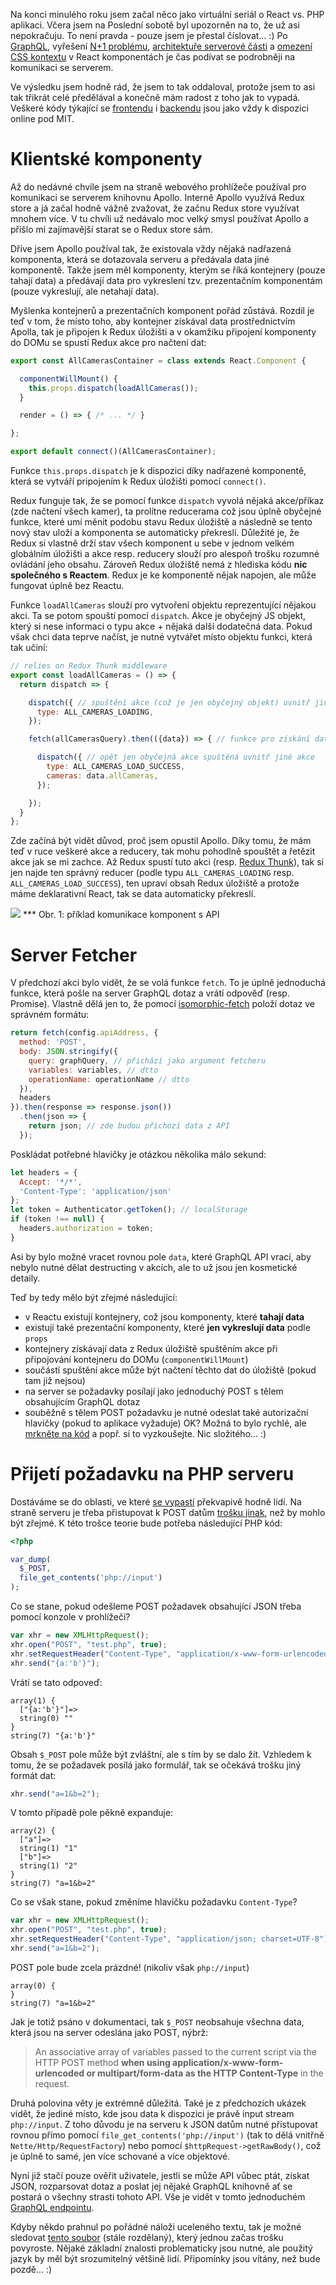 Na konci minulého roku jsem začal něco jako virtuální seriál o React vs. PHP aplikaci. Včera jsem na Poslední sobotě byl upozorněn na to, že už asi nepokračuju. To není pravda - pouze jsem je přestal číslovat... :) Po [GraphQL](2-graphql), vyřešení [N+1 problému](reseni-n-1-problemu-v-graphql), [architektuře serverové části](hexagonalni-architektura) a [omezení CSS kontextu](jak-na-lokalni-css-pro-react) v React komponentách je čas podívat se podrobněji na komunikaci se serverem.

Ve výsledku jsem hodně rád, že jsem to tak oddaloval, protože jsem to asi tak třikrát celé předělával a konečně mám radost z toho jak to vypadá. Veškeré kódy týkající se [frontendu](https://github.com/adeira/connector-frontend) i [backendu](https://github.com/adeira/connector) jsou jako vždy k dispozici online pod MIT.

Klientské komponenty
====================
Až do nedávné chvíle jsem na straně webového prohlížeče používal pro komunikaci se serverem knihovnu Apollo. Interně Apollo využívá Redux store a já začal hodně vážně zvažovat, že začnu Redux store využívat mnohem více. V tu chvíli už nedávalo moc velký smysl používat Apollo a přišlo mi zajímavější starat se o Redux store sám.

Dříve jsem Apollo používal tak, že existovala vždy nějaká nadřazená komponenta, která se dotazovala serveru a předávala data jiné komponentě. Takže jsem měl komponenty, kterým se říká kontejnery (pouze tahají data) a předávají data pro vykreslení tzv. prezentačním komponentám (pouze vykreslují, ale netahají data).

Myšlenka kontejnerů a prezentačních komponent pořád zůstává. Rozdíl je teď v tom, že místo toho, aby kontejner získával data prostřednictvím Apolla, tak je připojen k Redux úložišti a v okamžiku připojení komponenty do DOMu se spustí Redux akce pro načtení dat:

```javascript
export const AllCamerasContainer = class extends React.Component {

  componentWillMount() {
    this.props.dispatch(loadAllCameras());
  }

  render = () => { /* ... */ }

};

export default connect()(AllCamerasContainer);
```

Funkce `this.props.dispatch` je k dispozici díky nadřazené komponentě, která se vytváří pripojením k Redux úložišti pomocí `connect()`.

Redux funguje tak, že se pomocí funkce `dispatch` vyvolá nějaká akce/příkaz (zde načtení všech kamer), ta prolítne reducerama což jsou úplně obyčejné funkce, které umí měnit podobu stavu Redux úložiště a následně se tento nový stav uloží a komponenta se automaticky překreslí. Důležité je, že Redux si vlastně drží stav všech komponent u sebe v jednom velkém globálním úložišti a akce resp. reducery slouží pro alespoň trošku rozumné ovládání jeho obsahu. Zároveň Redux úložiště nemá z hlediska kódu **nic společného s Reactem**. Redux je ke komponentě nějak napojen, ale může fungovat úplně bez Reactu.

Funkce `loadAllCameras` slouží pro vytvoření objektu reprezentující nějakou akci. Ta se potom spouští pomocí `dispatch`. Akce je obyčejný JS objekt, který si nese informaci o typu akce + nějaká další dodatečná data. Pokud však chci data teprve načíst, je nutné vytvářet místo objektu funkci, která tak učiní:

```javascript
// relies on Redux Thunk middleware
export const loadAllCameras = () => {
  return dispatch => {

    dispatch({ // spuštění akce (což je jen obyčejný objekt) uvnitř jiné akce
      type: ALL_CAMERAS_LOADING,
    });

    fetch(allCamerasQuery).then(({data}) => { // funkce pro získání dat (kvůli tomu je nutný Thunk)

      dispatch({ // opět jen obyčejná akce spuštěná uvnitř jiné akce
        type: ALL_CAMERAS_LOAD_SUCCESS,
        cameras: data.allCameras,
      });

    });
  }
};
```

Zde začíná být vidět důvod, proč jsem opustil Apollo. Díky tomu, že mám teď v ruce veškeré akce a reducery, tak mohu pohodlně spouštět a řetězit akce jak se mi zachce. Až Redux spustí tuto akci (resp. [Redux Thunk](https://github.com/gaearon/redux-thunk)), tak si jen najde ten správný reducer (podle typu `ALL_CAMERAS_LOADING` resp. `ALL_CAMERAS_LOAD_SUCCESS`), ten upraví obsah Redux úložiště a protože máme deklarativní React, tak se data automaticky překreslí.

![](753737db-6bc8-42cf-a46a-228ccba5283a/graphql-komunikace-crop.png) *** Obr. 1: příklad komunikace komponent s API

Server Fetcher
==============
V předchozí akci bylo vidět, že se volá funkce `fetch`. To je úplně jednoduchá funkce, která pošle na server GraphQL dotaz a vrátí odpověď (resp. Promise). Vlastně dělá jen to, že pomocí [isomorphic-fetch](https://github.com/matthew-andrews/isomorphic-fetch) položí dotaz ve správném formátu:

```javascript
return fetch(config.apiAddress, {
  method: 'POST',
  body: JSON.stringify({
    query: graphQuery, // přichází jako argument fetcheru
    variables: variables, // dtto
    operationName: operationName // dtto
  }),
  headers
}).then(response => response.json())
  .then(json => {
    return json; // zde budou příchozí data z API
  });
```

Poskládat potřebné hlavičky je otázkou několika málo sekund:

```javascript
let headers = {
  Accept: '*/*',
  'Content-Type': 'application/json'
};
let token = Authenticator.getToken(); // localStorage
if (token !== null) {
  headers.authorization = token;
}
```

Asi by bylo možné vracet rovnou pole `data`, které GraphQL API vrací, aby nebylo nutné dělat destructing v akcích, ale to už jsou jen kosmetické detaily.

Teď by tedy mělo být zřejmé následující:
- v Reactu existují kontejnery, což jsou komponenty, které **tahají data**
- existují také prezentační komponenty, které **jen vykreslují data** podle `props`
- kontejnery získávají data z Redux úložiště spuštěním akce při připojování kontejneru do DOMu (`componentWillMount`)
- součástí spuštění akce může být načtení těchto dat do úložiště (pokud tam již nejsou)
- na server se požadavky posílají jako jednoduchý POST s tělem obsahujícím GraphQL dotaz
- souběžně s tělem POST požadavku je nutné odeslat také autorizační hlavičky (pokud to aplikace vyžaduje)
OK? Možná to bylo rychlé, ale [mrkněte na kód](https://github.com/adeira/connector-frontend) a popř. si to vyzkoušejte. Nic složitého... :)

Přijetí požadavku na PHP serveru
================================
Dostáváme se do oblasti, ve které [se vypastí](https://forum.nette.org/cs/28370-data-z-post-request-body-reactjs-appka-se-po-ceste-do-php-ztrati) překvapivě hodně lidí. Na straně serveru je třeba přistupovat k POST datům [trošku jinak](https://github.com/adeira/connector/blob/c501227a4429dba493624ca9fa85745fb5f1839c/instances/Connector/Infrastructure/Delivery/Http/GraphqlEndpoint.php#L62), než by mohlo být zřejmé. K této trošce teorie bude potřeba následující PHP kód:

```php
<?php

var_dump(
  $_POST,
  file_get_contents('php://input')
);
```

Co se stane, pokud odešleme POST požadavek obsahující JSON třeba pomocí konzole v prohlížeči?

```javascript
var xhr = new XMLHttpRequest();
xhr.open("POST", "test.php", true);
xhr.setRequestHeader("Content-Type", "application/x-www-form-urlencoded; charset=UTF-8");
xhr.send("{a:'b'}");
```

Vrátí se tato odpoveď:

```
array(1) {
  ["{a:'b'}"]=>
  string(0) ""
}
string(7) "{a:'b'}"
```

Obsah `$_POST` pole může být zvláštní, ale s tím by se dalo žít. Vzhledem k tomu, že se požadavek posílá jako formulář, tak se očekává trošku jiný formát dat:

```javascript
xhr.send("a=1&b=2");
```

V tomto případě pole pěkně expanduje:

```
array(2) {
  ["a"]=>
  string(1) "1"
  ["b"]=>
  string(1) "2"
}
string(7) "a=1&b=2"
```

Co se však stane, pokud změníme hlavičku požadavku `Content-Type`?

```javascript
var xhr = new XMLHttpRequest();
xhr.open("POST", "test.php", true);
xhr.setRequestHeader("Content-Type", "application/json; charset=UTF-8");
xhr.send("a=1&b=2");
```

POST pole bude zcela prázdné! (nikoliv však `php://input`)

```
array(0) {
}
string(7) "a=1&b=2"
```

Jak je totiž psáno v dokumentaci, tak `$_POST` neobsahuje všechna data, která jsou na server odeslána jako POST, nýbrž:

> An associative array of variables passed to the current script via the HTTP POST method **when using application/x-www-form-urlencoded or multipart/form-data as the HTTP Content-Type** in the request.

Druhá polovina věty je extrémně důležitá. Také je z předchozích ukázek vidět, že jediné místo, kde jsou data k dispozici je právě input stream `php://input`. Z toho důvodu je na serveru k JSON datům nutné přistupovat rovnou přímo pomocí `file_get_contents('php://input')` (tak to dělá vnitřně `Nette/Http/RequestFactory`) nebo pomocí `$httpRequest->getRawBody()`, což je úplně to samé, jen více schované a více objektové.

Nyní již stačí pouze ověřit uživatele, jestli se může API vůbec ptát, získat JSON, rozparsovat dotaz a poslat jej nějaké GraphQL knihovně ať se postará o všechny strasti tohoto API. Vše je vidět v tomto jednoduchém [GraphQL endpointu](https://github.com/adeira/connector/blob/c501227a4429dba493624ca9fa85745fb5f1839c/instances/Connector/Infrastructure/Delivery/Http/GraphqlEndpoint.php).

Kdyby někdo prahnul po pořádné náloži uceleného textu, tak je možné sledovat [tento soubor](https://github.com/mrtnzlml/dp-latex/blob/master/main.pdf) (stále rozdělaný), který jednou začas trošku povyroste. Nějaké základní znalosti problematicky jsou nutné, ale použitý jazyk by měl být srozumitelný většině lidí. Připomínky jsou vítány, než bude pozdě... :)